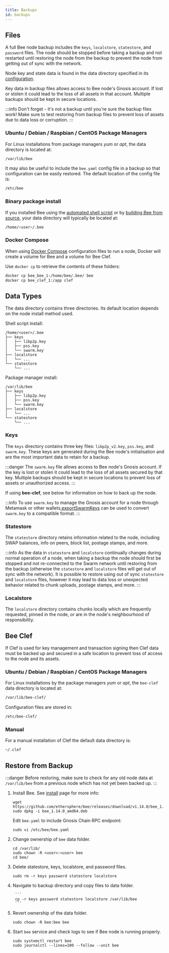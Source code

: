 ```yaml
---
title: Backups
id: backups
---
```


## Files

A full Bee node backup includes the `keys`, `localstore`, `statestore`, and `password` files. The node should be stopped before taking a backup and not restarted until restoring the node from the backup to prevent the node from getting out of sync with the network.

Node key and state data is found in the data directory specified in its [configuration](configuration).

Key data in backup files allows access to Bee node's Gnosis account. If lost or stolen it could lead to the loss of all assets in that account. Multiple backups should be kept in secure locations.

:::info
Don't forget - it's not a backup until you're sure the backup files work! Make sure to test restoring from backup files to prevent loss of assets due to data loss or corruption.
:::

### Ubuntu / Debian / Raspbian / CentOS Package Managers

For Linux installations from package managers _yum_ or _apt_, the data directory is located at:

```bash
/var/lib/bee
```

It may also be useful to include the `bee.yaml` config file in a backup so that configuration can be easily restored. The default location of the config file is:

```bash
/etc/bee
```

### Binary package install

If you installed Bee using the [automated shell script](/docs/installation/install#shell-script-install-alternate-method) or by [building Bee from source](/docs/installation/build-from-source), your data directory will typically be located at:

```bash
/home/<user>/.bee
```

### Docker Compose

When using [Docker Compose](/docs/installation/docker) configuration files to run a node, Docker will create a volume for Bee and a volume for Bee Clef.

Use `docker cp` to retrieve the contents of these folders:

```bash
docker cp bee_bee_1:/home/bee/.bee/ bee
docker cp bee_clef_1:/app clef
```

## Data Types

The data directory contains three directories. Its default location depends on the node install method used.

Shell script install:

```
/home/<user>/.bee
├── keys
│   ├── libp2p.key
│   ├── pss.key
│   └── swarm.key
├── localstore
│   └── ...
└── statestore
    └── ...
```

Package manager install:

```
/var/lib/bee
├── keys
│   ├── libp2p.key
│   ├── pss.key
│   └── swarm.key
├── localstore
│   └── ...
└── statestore
    └── ...
```

### Keys

The `keys` directory contains three key files: `libp2p_v2.key`, `pss.key`, and `swarm.key`. These keys are generated during the Bee node's initialisation and are the most important data to retain for a backup.

:::danger
The `swarm.key` file allows access to Bee node's Gnosis account. If the key is lost or stolen it could lead to the loss of all assets secured by that key. Multiple backups should be kept in secure locations to prevent loss of assets or unauthorized access.
:::

If using **bee-clef**, see below for information on how to back up the node.

:::info
To use `swarm.key` to manage the Gnosis account for a node through Metamask or other wallets,[exportSwarmKeys](https://github.com/ethersphere/exportSwarmKey) can be used to
convert `swarm.key` to a compatible format.
:::

### Statestore

The `statestore` directory retains information related to the node,
including SWAP balances, info on peers, block list, postage stamps, and more.

:::info
As the data in `statestore` and `localstore` continually changes during normal operation of a node, when taking a backup the node should first be stopped and not re-connected to the Swarm network until restoring from the backup (otherwise the `statestore` and `localstore` files will get out of sync with the network). It is possible to restore using out of sync `statestore` and `localstore` files, however it may lead to data loss or unexpected behavior related to chunk uploads, postage stamps, and more. 
:::

### Localstore

The `localstore` directory contains chunks locally which are frequently requested, 
pinned in the node, or are in the node's neighbourhood of responsibility.

## Bee Clef

If Clef is used for key management and transaction signing then Clef data must be backed up and secured in a safe location to prevent loss of access to the node and its assets.

### Ubuntu / Debian / Raspbian / CentOS Package Managers


For Linux installations by the package managers _yum_ or _apt_, the `bee-clef` data directory is located at:

```bash
/var/lib/bee-clef/
```

Configuration files are stored in:

```bash
/etc/bee-clef/
```

### Manual

For a manual installation of Clef the default data directory is:

```bash
~/.clef
```

## Restore from Backup

:::danger
Before restoring, make sure to check for any old node data at `/var/lib/bee` from a previous node which has not yet been backed up.
:::


1. Install Bee. See [install](../installation/install) page for more info:

    ```
    wget https://github.com/ethersphere/bee/releases/download/v1.14.0/bee_1.14.0_amd64.deb
    sudo dpkg -i bee_1.14.0_amd64.deb
    ```
    Edit `bee.yaml` to include Gnosis Chain RPC endpoint: 
    ```
    sudo vi /etc/bee/bee.yaml
    ```

1. Change ownership of `bee` data folder.
    ```
    cd /var/lib/
    sudo chown -R <user>:<user> bee
    cd bee/
    ```
    
1. Delete statestore, keys, localstore, and password files.

    ```
    sudo rm -r keys password statestore localstore
    ```

1. Navigate to backup directory and copy files to data folder.

        ```
        cp -r keys password statestore localstore /var/lib/bee
        ```
    
1. Revert ownership of the data folder. 
    ```
    sudo chown -R bee:bee bee
    ```
1. Start `bee` service and check logs to see if Bee node is running properly.
    ```
    sudo systemctl restart bee
    sudo journalctl --lines=100 --follow --unit bee      
    ```

